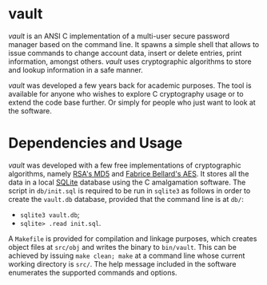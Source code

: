 # vault

*vault* is an ANSI C implementation of a multi-user secure password manager based on the command line. It spawns a simple shell that allows to issue commands to change account data, insert or delete entries, print information, amongst others. *vault* uses cryptographic algorithms to store and lookup information in a safe manner.

*vault* was developed a few years back for academic purposes. The tool is available for anyone who wishes to explore C cryptography usage or to extend the code base further. Or simply for people who just want to look at the software.

# Dependencies and Usage

*vault* was developed with a few free implementations of cryptographic algorithms, namely [RSA's MD5](people.csail.mit.edu/rivest/Md5.c) and [Fabrice Bellard's AES](https://github.com/avikivity/qemu/blob/master/aes.c). It stores all the data in a local [SQLite](http://www.sqlite.org/) database using the C amalgamation software. The script in `db/init.sql` is required to be run in `sqlite3` as follows in order to create the `vault.db` database, provided that the command line is at `db/`:

* `sqlite3 vault.db`;
* `sqlite> .read init.sql`.

A `Makefile` is provided for compilation and linkage purposes, which creates object files at `src/obj` and writes the binary to `bin/vault`. This can be achieved by issuing `make clean; make` at a command line whose current working directory is `src/`. The help message included in the software enumerates the supported commands and options.
